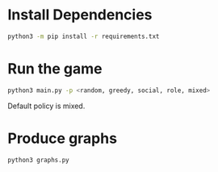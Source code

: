 # Install Dependencies

```bash
python3 -m pip install -r requirements.txt
```

# Run the game

```bash
python3 main.py -p <random, greedy, social, role, mixed>
```

Default policy is mixed.

# Produce graphs

```bash
python3 graphs.py
```
